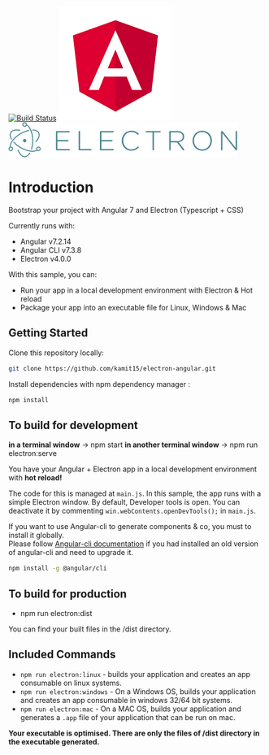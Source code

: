 [![Build Status](https://travis-ci.org/maximegris/angular-electron.svg?branch=master)](https://api.travis-ci.org/kamit15/electron-angular.svg?branch=master)
[![Angular Logo](./logo-angular.jpg)](https://angular.io/) [![Electron Logo](./logo-electron.jpg)](https://electronjs.org/)

# Introduction

Bootstrap your project with Angular 7 and Electron (Typescript + CSS)

Currently runs with:
- Angular v7.2.14
- Angular CLI v7.3.8
- Electron v4.0.0

With this sample, you can:

- Run your app in a local development environment with Electron & Hot reload
- Package your app into an executable file for Linux, Windows & Mac

## Getting Started

Clone this repository locally:

``` bash
git clone https://github.com/kamit15/electron-angular.git
```

Install dependencies with npm dependency manager :

``` bash
npm install
```


## To build for development

**in a terminal window** -> npm start
**in another terminal window** -> npm run electron:serve

You have your Angular + Electron app in a local development environment with **hot reload!**

The code for this is managed at `main.js`. In this sample, the app runs with a simple Electron window.
By default, Developer tools is open. You can deactivate it by commenting `win.webContents.openDevTools();` in `main.js`.

If you want to use Angular-cli to generate components & co, you must to install it globally.  
Please follow [Angular-cli documentation](https://github.com/angular/angular-cli) if you had installed an old version of angular-cli and need to upgrade it.

``` bash
npm install -g @angular/cli
```

## To build for production

- npm run electron:dist

You can find your built files in the /dist directory.

## Included Commands
- `npm run electron:linux` - builds your application and creates an app consumable on linux systems.
- `npm run electron:windows` - On a Windows OS, builds your application and creates an app consumable in windows 32/64 bit systems.
- `npm run electron:mac` - On a MAC OS, builds your application and generates a `.app` file of your application that can be run on mac.

**Your executable is optimised. There are only the files of /dist directory in the executable generated.**